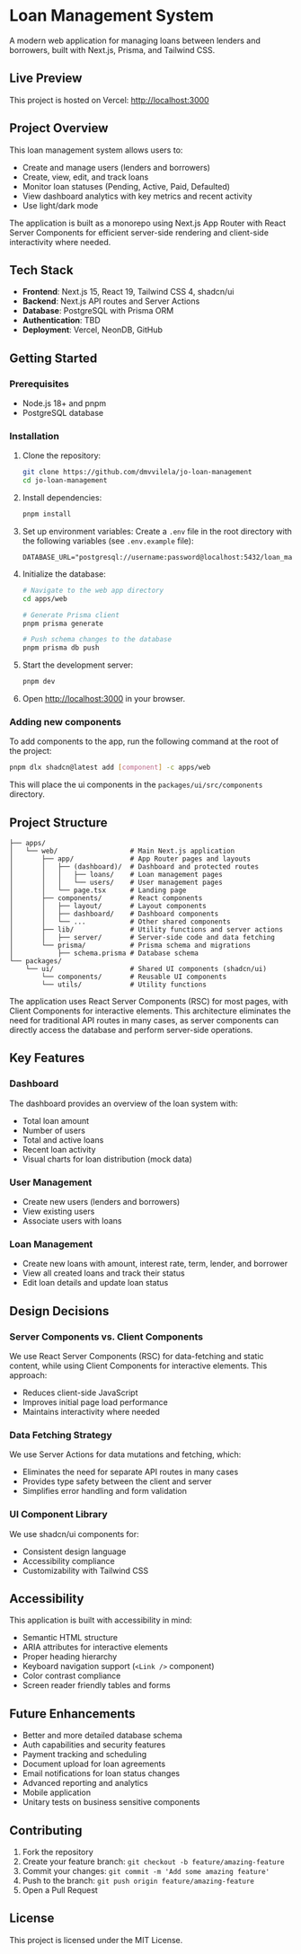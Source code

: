 # Loan Management System

A modern web application for managing loans between lenders and borrowers, built with Next.js, Prisma, and Tailwind CSS.

## Live Preview

This project is hosted on Vercel: [http://localhost:3000](http://localhost:3000)

## Project Overview

This loan management system allows users to:

- Create and manage users (lenders and borrowers)
- Create, view, edit, and track loans
- Monitor loan statuses (Pending, Active, Paid, Defaulted)
- View dashboard analytics with key metrics and recent activity
- Use light/dark mode

The application is built as a monorepo using Next.js App Router with React Server Components for efficient server-side rendering and client-side interactivity where needed.

## Tech Stack

- **Frontend**: Next.js 15, React 19, Tailwind CSS 4, shadcn/ui
- **Backend**: Next.js API routes and Server Actions
- **Database**: PostgreSQL with Prisma ORM
- **Authentication**: TBD
- **Deployment**: Vercel, NeonDB, GitHub

## Getting Started

### Prerequisites

- Node.js 18+ and pnpm
- PostgreSQL database

### Installation

1. Clone the repository:
   ```bash
   git clone https://github.com/dmvvilela/jo-loan-management
   cd jo-loan-management
   ```

2. Install dependencies:
   ```bash
   pnpm install
   ```

3. Set up environment variables:
   Create a `.env` file in the root directory with the following variables (see `.env.example` file):
   ```
   DATABASE_URL="postgresql://username:password@localhost:5432/loan_management"
   ```

4. Initialize the database:
   ```bash
   # Navigate to the web app directory
   cd apps/web
   
   # Generate Prisma client
   pnpm prisma generate
   
   # Push schema changes to the database
   pnpm prisma db push
   ```

5. Start the development server:
   ```bash
   pnpm dev
   ```

6. Open [http://localhost:3000](http://localhost:3000) in your browser.

### Adding new components

To add components to the app, run the following command at the root of the project:

```bash
pnpm dlx shadcn@latest add [component] -c apps/web
```

This will place the ui components in the `packages/ui/src/components` directory.

## Project Structure

```
├── apps/
│   └── web/                  # Main Next.js application
│       ├── app/              # App Router pages and layouts
│       │   ├── (dashboard)/  # Dashboard and protected routes
│       │   │   ├── loans/    # Loan management pages
│       │   │   └── users/    # User management pages
│       │   └── page.tsx      # Landing page
│       ├── components/       # React components
│       │   ├── layout/       # Layout components
│       │   ├── dashboard/    # Dashboard components
│       │   └── ...           # Other shared components
│       ├── lib/              # Utility functions and server actions
│       │   ├── server/       # Server-side code and data fetching
│       └── prisma/           # Prisma schema and migrations
│           ├── schema.prisma # Database schema
└── packages/
    └── ui/                   # Shared UI components (shadcn/ui)
        └── components/       # Reusable UI components
        └── utils/            # Utility functions

```

The application uses React Server Components (RSC) for most pages, with Client Components for interactive elements. This architecture eliminates the need for traditional API routes in many cases, as server components can directly access the database and perform server-side operations.

## Key Features

### Dashboard

The dashboard provides an overview of the loan system with:
- Total loan amount
- Number of users
- Total and active loans
- Recent loan activity
- Visual charts for loan distribution (mock data)

### User Management

- Create new users (lenders and borrowers)
- View existing users
- Associate users with loans

### Loan Management

- Create new loans with amount, interest rate, term, lender, and borrower
- View all created loans and track their status
- Edit loan details and update loan status

## Design Decisions

### Server Components vs. Client Components

We use React Server Components (RSC) for data-fetching and static content, while using Client Components for interactive elements. This approach:
- Reduces client-side JavaScript
- Improves initial page load performance
- Maintains interactivity where needed

### Data Fetching Strategy

We use Server Actions for data mutations and fetching, which:
- Eliminates the need for separate API routes in many cases
- Provides type safety between the client and server
- Simplifies error handling and form validation

### UI Component Library

We use shadcn/ui components for:
- Consistent design language
- Accessibility compliance
- Customizability with Tailwind CSS

## Accessibility

This application is built with accessibility in mind:
- Semantic HTML structure
- ARIA attributes for interactive elements
- Proper heading hierarchy
- Keyboard navigation support (`<Link />` component)
- Color contrast compliance
- Screen reader friendly tables and forms

## Future Enhancements

- Better and more detailed database schema
- Auth capabilities and security features
- Payment tracking and scheduling
- Document upload for loan agreements
- Email notifications for loan status changes
- Advanced reporting and analytics
- Mobile application
- Unitary tests on business sensitive components

## Contributing

1. Fork the repository
2. Create your feature branch: `git checkout -b feature/amazing-feature`
3. Commit your changes: `git commit -m 'Add some amazing feature'`
4. Push to the branch: `git push origin feature/amazing-feature`
5. Open a Pull Request

## License

This project is licensed under the MIT License.
